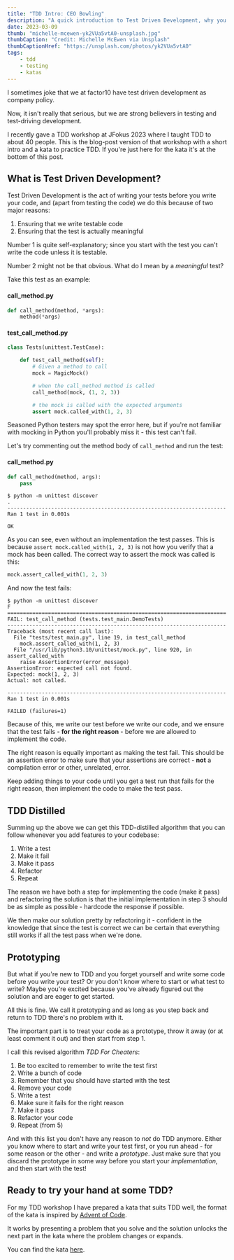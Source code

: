 ```yaml
---
title: "TDD Intro: CEO Bowling"
description: "A quick introduction to Test Driven Development, why you do it, how you do it, and a kata for practice"
date: 2023-03-09
thumb: "michelle-mcewen-yk2VUa5vtA0-unsplash.jpg"
thumbCaption: "Credit: Michelle McEwen via Unsplash"
thumbCaptionHref: "https://unsplash.com/photos/yk2VUa5vtA0"
tags: 
    - tdd
    - testing
    - katas
---
```

I sometimes joke that we at factor10 have test driven development as company policy.

Now, it isn't really that serious, but we are strong believers in testing and test-driving development.

I recently gave a TDD workshop at JFokus 2023 where I taught TDD to about 40 people.
This is the blog-post version of that workshop with a short intro and a kata to practice TDD.
If you're just here for the kata it's at the bottom of this post.

## What is Test Driven Development?

Test Driven Development is the act of writing your tests before you write your code,
and (apart from testing the code) we do this because of two major reasons:

1. Ensuring that we write testable code
2. Ensuring that the test is actually meaningful

Number 1 is quite self-explanatory;
since you start with the test you can't write the code unless it is testable.

Number 2 might not be that obvious. What do I mean by a _meaningful_ test?

Take this test as an example:

#### call_method.py
```python
def call_method(method, *args):
    method(*args)
```

#### test_call_method.py
```python
class Tests(unittest.TestCase):

    def test_call_method(self):
        # Given a method to call
        mock = MagicMock()

        # when the call_method method is called
        call_method(mock, (1, 2, 3))

        # the mock is called with the expected arguments
        assert mock.called_with(1, 2, 3)
```

Seasoned Python testers may spot the error here,
but if you're not familiar with mocking in Python you'll probably miss it -
this test can't fail.

Let's try commenting out the method body of `call_method` and run the test:

#### call_method.py
```python
def call_method(method, args):
    pass
```
```shell
$ python -m unittest discover
.
----------------------------------------------------------------------
Ran 1 test in 0.001s

OK
```

As you can see, even without an implementation the test passes.
This is because `assert mock.called_with(1, 2, 3)` is not how you verify that a mock has been called.
The correct way to assert the mock was called is this:

```python
mock.assert_called_with(1, 2, 3)
```

And now the test fails:
```shell
$ python -m unittest discover
F
======================================================================
FAIL: test_call_method (tests.test_main.DemoTests)
----------------------------------------------------------------------
Traceback (most recent call last):
  File "tests/test_main.py", line 19, in test_call_method
    mock.assert_called_with(1, 2, 3)
  File "/usr/lib/python3.10/unittest/mock.py", line 920, in assert_called_with
    raise AssertionError(error_message)
AssertionError: expected call not found.
Expected: mock(1, 2, 3)
Actual: not called.

----------------------------------------------------------------------
Ran 1 test in 0.001s

FAILED (failures=1)
```

Because of this, we write our test before we write our code,
and we ensure that the test fails - **for the right reason** - before we are allowed to implement the code.

The right reason is equally important as making the test fail.
This should be an assertion error to make sure that your assertions are correct -
**not** a compilation error or other, unrelated, error.

Keep adding things to your code until you get a test run that fails for the right reason,
then implement the code to make the test pass.

## TDD Distilled
Summing up the above we can get this TDD-distilled algorithm that you can follow whenever you add features to your codebase:

1. Write a test
1. Make it fail
1. Make it pass
1. Refactor
1. Repeat

The reason we have both a step for implementing the code (make it pass) and refactoring the solution is that the initial
implementation in step 3 should be as simple as possible - hardcode the response if possible.

We then make our solution pretty by refactoring it -
confident in the knowledge that since the test is correct we can be certain that everything still works if all the
test pass when we're done.

## Prototyping
But what if you're new to TDD and you forget yourself and write some code before you write your test?
Or you don't know where to start or what test to write?
Maybe you're excited because you've already figured out the solution and are eager to get started.

All this is fine.
We call it prototyping and as long as you step back and return to TDD there's no problem with it.

The important part is to treat your code as a prototype,
throw it away (or at least comment it out) and then start from step 1.

I call this revised algorithm _TDD For Cheaters_:

1. Be too excited to remember to write the test first
1. Write a bunch of code
1. Remember that you should have started with the test
1. Remove your code
1. Write a test
1. Make sure it fails for the right reason
1. Make it pass
1. Refactor your code
1. Repeat (from 5)

And with this list you don't have any reason to _not_ do TDD anymore.
Either you know where to start and write your test first,
or you run ahead - for some reason or the other - and write a _prototype_.
Just make sure that you discard the prototype in some way before you start your _implementation_,
and then start with the test!

## Ready to try your hand at some TDD?

For my TDD workshop I have prepared a kata that suits TDD well,
the format of the kata is inspired by [Advent of Code](https://adventofcode.com).

It works by presenting a problem that you solve and the solution unlocks the next part in the kata where the problem
changes or expands.

You can find the kata [here](https://raniz85.github.io/tdd-katas/ceo-bowling/).
